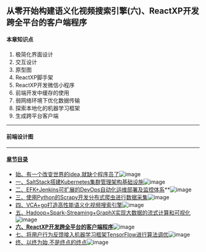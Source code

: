 ## 从零开始构建语义化视频搜索引擎(六)、ReactXP开发跨全平台的客户端程序
#### 本章知识点
1. 极简化界面设计
2. 交互设计
3. 原型图
4. ReactXP脚手架
5. ReactXP开发微信小程序
6. 前端开发中缓存的使用
7. 弱网络环境下优化数据传输
8. 探索本地化的机器学习框架
9. 生成跨平台客户端
---
#### 前端设计图

---
#### [章节目录](#本章知识点)
- [始、有一个改变世界的idea,就缺个程序员了](始、有一个改变世界的idea,就缺个程序员了.md)![image](http://progressed.io/bar/95?title=begin+architecture)
- [一、SaltStack搭建Kubernetes集群管理架构基础设施](一、SaltStack搭建Kubernetes集群管理架构基础设施.md)![image](http://progressed.io/bar/90?title=salt+kubernetes)
- [二、EFK+Jenkins可扩展的DevOps自动化运维部署及监控体系](二、EFK+Jenkins可扩展的DevOps自动化运维部署及监控体系)**![image](http://progressed.io/bar/40?title=EFK+DevOps)
- [三、使用Python的Scrapy开发分布式爬虫进行数据采集](三、使用Python的Scrapy开发分布式爬虫进行数据采集.md)![image](http://progressed.io/bar/65?title=python+crawler)
- [四、VCA+go打造高性能语义化视频搜索引擎](四、VCA+go打造高性能语义化视频搜索引擎.md)![image](http://progressed.io/bar/30?title=VCA+go+engine)
- [五、Hadoop+Spark-Streaming+GraphX实现大数据的流式计算和可视化](五、Hadoop+Spark-Streaming+GraphX实现大数据的流式计算和可视化.md)![image](http://progressed.io/bar/20?title=hadoop+saprk)
- **[六、ReactXP开发跨全平台的客户端程序](六、ReactXP开发跨全平台的客户端程序)**![image](http://progressed.io/bar/5?title=react+nodejs)
- [七、将用户行为反馈接入机器学习框架TensorFlow进行算法调优](七、将用户行为反馈接入机器学习框架TensorFlow进行算法调优.md)![image](http://progressed.io/bar/10?title=tensorflow+DL+AI)
- [终、以终为始,不是终点的终点](终、以终为始,不是终点的终点.md)![image](http://progressed.io/bar/15?title=future+end)